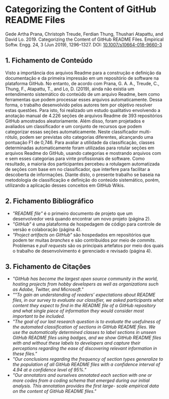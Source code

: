 # Categorizing the Content of GitHub README Files

Gede Artha Prana, Christoph Treude, Ferdian Thung, Thushari Atapattu, and David Lo. 2019. Categorizing the Content of GitHub README Files. Empirical Softw. Engg. 24, 3 (Jun 2019), 1296–1327. DOI: [10.1007/s10664-018-9660-3](https://doi.org/10.1007/s10664-018-9660-3)

## 1. Fichamento de Conteúdo

Visto a importância dos arquivos Readme para a construção e definição da documentação e da primeira impressão em um repositório de software na plataforma GitHub. No entanto, de acordo com Prana, G. A. A., Treude, C., Thung, F., Atapattu, T., and Lo, D. (2019), ainda não existia um entendimento sistemático do conteúdo de um arquivo Readme, bem como ferramentas que podem processar esses arquivos automaticamente. Dessa forma, o trabalho desenvolvido pelos autores tem por objetivo resolver estas questões. Para isto, foi realizado um estudo qualitativo envolvendo a anotação manual de 4.226 seções de arquivos Readme de 393 repositórios GitHub amostrados aleatoriamente. Além disso, foram projetados e avaliados um classificador e um conjunto de recursos que podem categorizar essas seções automaticamente. Neste classificador multi-rótulo, podem ser previstas oito categorias diferentes, alcançando uma pontuação F1 de 0,746. Para avaliar a utilidade da classificação, classes determinadas automaticamente foram utilizadas para rotular seções em arquivos Readme do GitHub, usando categorias e mostrando arquivos com e sem esses categorias para vinte profissionais de software. Como resultado, a maioria dos participantes percebeu a rotulagem automatizada de seções com base em no classificador, que interfere para facilitar a descoberta de informações. Diante disto, o presente trabalho se baseia na metodologia de classificação e definição do conteúdo sistemático, porém, utilizando a aplicação desses conceitos em GitHub Wikis.

## 2. Fichamento Bibliográfico

- _"README file"_ é o primeiro documento de projeto que um desenvolvedor verá quando encontrar um novo projeto (página 2).
- _"GitHub"_ é uma plataforma de hospedagem de código para controle de versão e colaboração (página 4).
- _"Project artifacts on GitHub"_ são hospedados em repositórios que podem ter muitas *branches* e são contribuídos por meio de *commits*. Problemas e *pull requests* são os principais artefatos por meio dos quais o trabalho de desenvolvimento é gerenciado e revisado (página 4).

## 3. Fichamento de Citações

- _"GitHub has become the largest open source community in the world, hosting projects from hobby developers as well as organizations such as Adobe, Twitter, and Microsoft."_
- _""To gain an understanding of readers’ expectations about README files, in our survey to evaluate our classifier, we asked participants what content they expect to find in the README file of a GitHub repository and what single piece of information they would consider most important to be included._
- _"The goal of our last research question is to evaluate the usefulness of the automated classification of sections in GitHub README files. We use the automatically determined classes to label sections in unseen GitHub README files using badges, and we show GitHub README files with and without these labels to developers and capture their perceptions regarding the ease of discovering relevant information in these files."_
- _"Our conclusions regarding the frequency of section types generalize to the population of all GitHub README files with a confidence interval of 4.94 at a confidence level of 95%."_
- _"Our annotators and ourselves annotated each section with one or more codes from a coding schema that emerged during our initial analysis. This annotation provides the first large- scale empirical data on the content of GitHub README files."_
